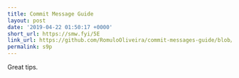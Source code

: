```yaml
---
title: Commit Message Guide
layout: post
date: '2019-04-22 01:50:17 +0000'
short_url: https://smw.fyi/5E
link_url: https://github.com/RomuloOliveira/commit-messages-guide/blob/master/README.md
permalink: s9p
---
```

Great tips.
